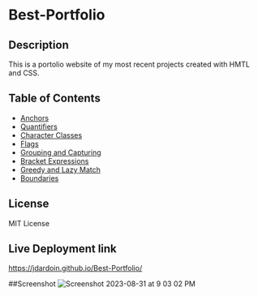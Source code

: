 # Best-Portfolio

## Description 
This is a portolio website of my most recent projects created with HMTL and CSS.


## Table of Contents

- [Anchors](#anchors)
- [Quantifiers](#quantifiers)
- [Character Classes](#character-classes)
- [Flags](#flags)
- [Grouping and Capturing](#grouping-and-capturing)
- [Bracket Expressions](#bracket-expressions)
- [Greedy and Lazy Match](#greedy-and-lazy-match)
- [Boundaries](#boundaries)



## License

MIT License

## Live Deployment link
https://jdardoin.github.io/Best-Portfolio/

##Screenshot
![Screenshot 2023-08-31 at 9 03 02 PM](https://github.com/jdardoin/Best-Portfolio/assets/141884948/17d154c0-982a-4689-9d6e-9180401f3e10)

